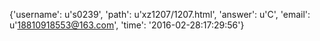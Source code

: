 {'username': u's0239', 'path': u'xz1207/1207.html', 'answer': u'C', 'email': u'18810918553@163.com', 'time': '2016-02-28:17:29:56'}